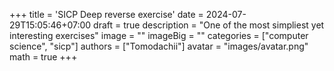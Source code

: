 +++
title = 'SICP Deep reverse exercise'
date = 2024-07-29T15:05:46+07:00
draft = true
description = "One of the most simpliest yet interesting exercises"
image = ""
imageBig = ""
categories = ["computer science", "sicp"]
authors = ["Tomodachii"]
avatar = "images/avatar.png"
math = true
+++
